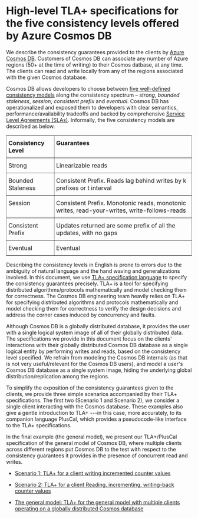 # High-level TLA+ specifications for the five consistency levels offered by Azure Cosmos DB

We describe the consistency guarantees provided to the clients by [Azure Cosmos DB](http://cosmosdb.com). Customers of Cosmos DB can associate any number of Azure regions (50+ at the time of writing) to their Cosmos datbase, at any time. The clients can read and write locally from any of the regions associated with the given Cosmos database.

Cosmos DB allows developers to choose between [five well-defined consistency models](https://docs.microsoft.com/en-us/azure/cosmos-db/consistency-levels) along the consistency spectrum – *strong*, *bounded staleness*, *session*, *consistent prefix* and *eventual*. Cosmos DB has operationalized and exposed them to developers with clear semantics, performance/availability tradeoffs and backed by comprehensive [Service Level Agreements (SLAs)](https://azure.microsoft.com/en-us/support/legal/sla/cosmos-db/). Informally, the five consistency models are described as below.


<style type="text/css">
.tg  {border-collapse:collapse;border-spacing:0;}
.tg td{padding:10px 5px;border-style:solid;border-width:1px;overflow:hidden;word-break:normal;border-color:black;}
.tg th{padding:10px 5px;border-style:solid;border-width:1px;overflow:hidden;word-break:normal;border-color:black;}
.tg .tg-0pky{border-color:inherit;text-align:left;vertical-align:top}
.tg .tg-0lax{text-align:left;vertical-align:top}
</style>
<table class="tg">
  <tr>
    <th class="tg-0pky">Consistency Level</th>
    <th class="tg-0pky">Guarantees</th>
  </tr>
  <tr>
    <td class="tg-0pky">Strong</td>
    <td class="tg-0pky">Linearizable reads</td>
  </tr>
  <tr>
    <td class="tg-0pky">Bounded Staleness</td>
    <td class="tg-0pky">Consistent Prefix. Reads lag behind writes by k prefixes or t interval</td>
  </tr>
  <tr>
    <td class="tg-0pky">Session</td>
    <td class="tg-0pky">Consistent Prefix. Monotonic reads, monotonic writes, read-your-writes, write-follows-reads</td>
  </tr>
  <tr>
    <td class="tg-0pky">Consistent Prefix</td>
    <td class="tg-0pky">Updates returned are some prefix of all the updates, with no gaps</td>
  </tr>
  <tr>
    <td class="tg-0pky">Eventual</td>
    <td class="tg-0pky">Eventual</td>
  </tr>
</table>

Describing the consistency levels in English is prone to errors due to the ambiguity of natural language and the hand waving and generalizations involved.  In this document, we use [TLA+ specification language](http://lamport.azurewebsites.net/tla/tla.html) to specify the consistency guarantees precisely. TLA+ is a tool for specifying distributed algorithms/protocols mathematically and model checking them for correctness. The Cosmos DB engineering team heavily relies on TLA+ for specifying distributed algorithms and protocols mathematically and model checking them for correctness to verify the design decisions and address the corner cases induced by concurrency and faults.

Although Cosmos DB is a globally distributed database, it provides the user with a single logical system image of all of their globally distributed data. The specifications we provide in this document focus on the clients' interactions with their globally distributed Cosmos DB database as a single logical entity by performing writes and reads, based on the consistency level specified. We refrain from modeling the Cosmos DB internals (as that is not very useful/relevant for the Cosmos DB users), and model a user's Cosmos DB database as a single system image, hiding the underlying global distribution/replication among the regions. 

To simplify the exposition of the consistency guarantees given to the clients, we provide three simple scenarios accompanied by their TLA+ specifications. The first two (Scenario 1 and Scenario 2), we consider a single client interacting with the Cosmos database. These examples also give a gentle introduction to TLA+ ---in this case, more accurately, to its companion language PlusCal, which provides a pseudocode-like interface to the TLA+ specifications.

In the final example (the general model), we present our TLA+/PlusCal specification of the general model of Cosmos DB, where multiple clients across different regions put Cosmos DB to the test with respect to the consistency guarantees it provides in the presence of concurrent read and writes.

* [Scenario 1: TLA+ for a client writing incremented counter values](scenario1/README.md)

* [Scenario 2: TLA+ for a client Reading, incrementing, writing-back counter values](scenario2/README.md) 

* [The general model: TLA+ for the general model with multiple clients operating on a globally distributed Cosmos database](general-model/README.md)




  
 